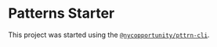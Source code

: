 # Patterns Starter

This project was started using the [`@nycopportunity/pttrn-cli`](https://github.com/CityOfNewYork/patterns-cli).
